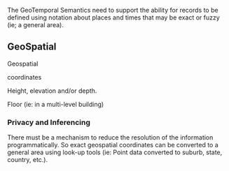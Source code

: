 The GeoTemporal Semantics need to support the ability for records to be defined using notation about places and times that may be exact or fuzzy (ie; a general area).

## GeoSpatial

Geospatial 

coordinates

Height, elevation and/or depth.

Floor (ie: in a multi-level building)

### Privacy and Inferencing

There must be a mechanism to reduce the resolution of the information programmatically.  So exact geospatial coordinates can be converted to a general area using look-up tools (ie: Point data converted to suburb, state, country, etc.).

